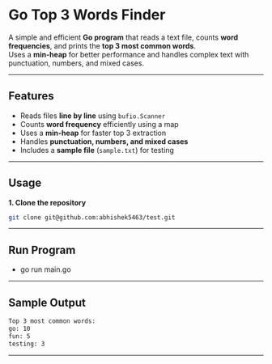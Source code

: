 # Go Top 3 Words Finder 

A simple and efficient **Go program** that reads a text file, counts **word frequencies**, and prints the **top 3 most common words**.  
Uses a **min-heap** for better performance and handles complex text with punctuation, numbers, and mixed cases.

---

## Features 
- Reads files **line by line** using `bufio.Scanner`
- Counts **word frequency** efficiently using a map
- Uses a **min-heap** for faster top 3 extraction
- Handles **punctuation, numbers, and mixed cases**
- Includes a **sample file** (`sample.txt`) for testing

---
## Usage
**1. Clone the repository**
```bash
git clone git@github.com:abhishek5463/test.git
```
---
## Run Program
- go run main.go
---

## Sample Output
```bash
Top 3 most common words:
go: 10
fun: 5
testing: 3
```
---